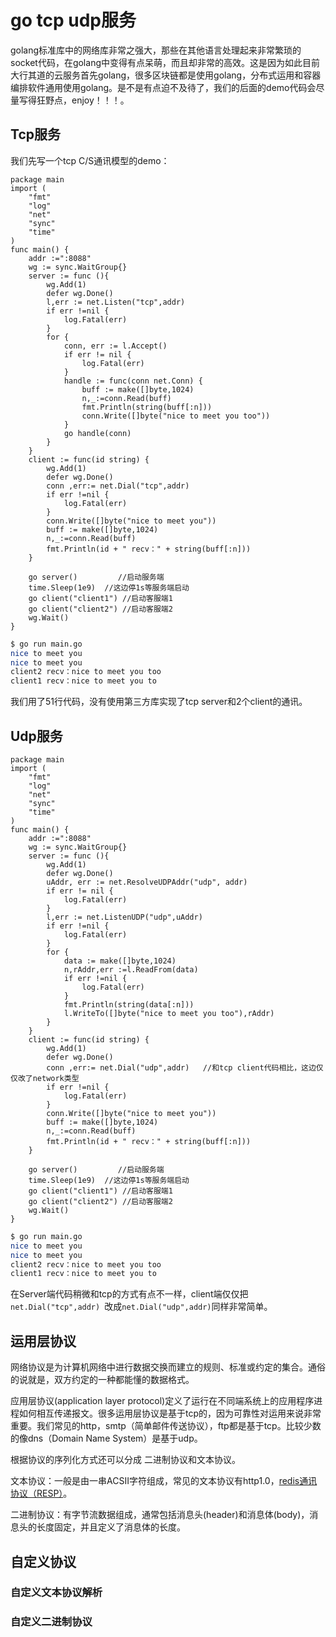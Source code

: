 # go tcp udp服务

golang标准库中的网络库非常之强大，那些在其他语言处理起来非常繁琐的socket代码，在golang中变得有点呆萌，而且却非常的高效。这是因为如此目前大行其道的云服务首先golang，很多区块链都是使用golang，分布式运用和容器编排软件通用使用golang。是不是有点迫不及待了，我们的后面的demo代码会尽量写得狂野点，enjoy！！！。


## Tcp服务

我们先写一个tcp C/S通讯模型的demo：
```golang
package main
import (
	"fmt"
	"log"
	"net"
	"sync"
	"time"
)
func main() {
	addr :=":8088"
	wg := sync.WaitGroup{}
	server := func (){
		wg.Add(1)
		defer wg.Done()
		l,err := net.Listen("tcp",addr)
		if err !=nil {
			log.Fatal(err)
		}
		for {
			conn, err := l.Accept()
			if err != nil {
				log.Fatal(err)
			}
			handle := func(conn net.Conn) {
				buff := make([]byte,1024)
				n,_:=conn.Read(buff)
				fmt.Println(string(buff[:n]))
				conn.Write([]byte("nice to meet you too"))
			}
			go handle(conn)
		}
	}
	client := func(id string) {
		wg.Add(1)
		defer wg.Done()
		conn ,err:=	net.Dial("tcp",addr)
		if err !=nil {
			log.Fatal(err)
		}
		conn.Write([]byte("nice to meet you"))
		buff := make([]byte,1024)
		n,_:=conn.Read(buff)
		fmt.Println(id + " recv：" + string(buff[:n]))
	}

	go server()         //启动服务端
	time.Sleep(1e9)  //这边停1s等服务端启动
	go client("client1") //启动客服端1
	go client("client2") //启动客服端2
	wg.Wait()
}
```

```bash
$ go run main.go
nice to meet you
nice to meet you
client2 recv：nice to meet you too
client1 recv：nice to meet you to
```

我们用了51行代码，没有使用第三方库实现了tcp server和2个client的通讯。


## Udp服务
```golang
package main
import (
	"fmt"
	"log"
	"net"
	"sync"
	"time"
)
func main() {
	addr :=":8088"
	wg := sync.WaitGroup{}
	server := func (){
		wg.Add(1)
		defer wg.Done()
		uAddr, err := net.ResolveUDPAddr("udp", addr)
		if err != nil {
			log.Fatal(err)
		}
		l,err := net.ListenUDP("udp",uAddr)
		if err !=nil {
			log.Fatal(err)
		}
		for {
			data := make([]byte,1024)
			n,rAddr,err :=l.ReadFrom(data)
			if err !=nil {
				log.Fatal(err)
			}
			fmt.Println(string(data[:n]))
			l.WriteTo([]byte("nice to meet you too"),rAddr)
		}
	}
	client := func(id string) {
		wg.Add(1)
		defer wg.Done()
		conn ,err:=	net.Dial("udp",addr)   //和tcp client代码相比，这边仅仅改了network类型
		if err !=nil {
			log.Fatal(err)
		}
		conn.Write([]byte("nice to meet you"))
		buff := make([]byte,1024)
		n,_:=conn.Read(buff)
		fmt.Println(id + " recv：" + string(buff[:n]))
	}

	go server()         //启动服务端
	time.Sleep(1e9)  //这边停1s等服务端启动
	go client("client1") //启动客服端1
	go client("client2") //启动客服端2
	wg.Wait()
}
```

```bash
$ go run main.go
nice to meet you
nice to meet you
client2 recv：nice to meet you too
client1 recv：nice to meet you to
```
在Server端代码稍微和tcp的方式有点不一样，client端仅仅把`net.Dial("tcp",addr) `改成`net.Dial("udp",addr)`同样非常简单。

## 运用层协议

网络协议是为计算机网络中进行数据交换而建立的规则、标准或约定的集合。通俗的说就是，双方约定的一种都能懂的数据格式。

应用层协议(application layer protocol)定义了运行在不同端系统上的应用程序进程如何相互传递报文。很多运用层协议是基于tcp的，因为可靠性对运用来说非常重要。我们常见的http，smtp（简单邮件传送协议），ftp都是基于tcp。比较少数的像dns（Domain Name System）是基于udp。

根据协议的序列化方式还可以分成 二进制协议和文本协议。

文本协议：一般是由一串ACSII字符组成，常见的文本协议有http1.0，[redis通讯协议（RESP）](https://redis.io/topics/protocol)。

二进制协议：有字节流数据组成，通常包括消息头(header)和消息体(body)，消息头的长度固定，并且定义了消息体的长度。

## 自定义协议


### 自定义文本协议解析


### 自定义二进制协议
